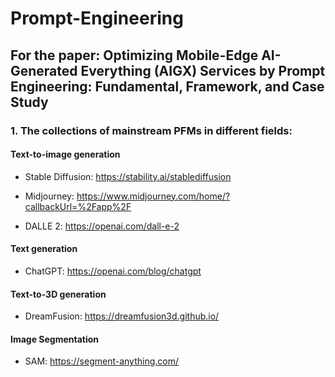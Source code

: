# Prompt-Engineering

## For the paper: Optimizing Mobile-Edge AI-Generated Everything (AIGX) Services by Prompt Engineering: Fundamental, Framework, and Case Study

### 1. The collections of mainstream PFMs in different fields:
#### Text-to-image generation

- Stable Diffusion: https://stability.ai/stablediffusion

- Midjourney: https://www.midjourney.com/home/?callbackUrl=%2Fapp%2F

- DALLE 2: https://openai.com/dall-e-2

#### Text generation

- ChatGPT: https://openai.com/blog/chatgpt

#### Text-to-3D generation

- DreamFusion: https://dreamfusion3d.github.io/

#### Image Segmentation

- SAM: https://segment-anything.com/
